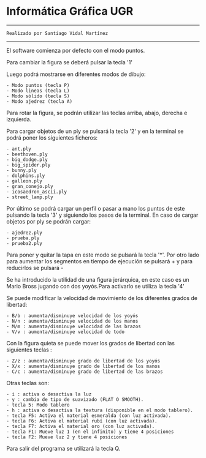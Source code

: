 # Informática Gráfica UGR

*****************************************************************								
	Realizado por Santiago Vidal Martínez									
*****************************************************************

El software comienza por defecto con el modo puntos.

Para cambiar la figura se deberá pulsar la tecla '1'

Luego podrá mostrarse en diferentes modos de dibujo:

	- Modo puntos (tecla P)
	- Modo lineas (tecla L)
	- Modo sólido (tecla S)
	- Modo ajedrez (tecla A)

Para rotar la figura, se podrán utilizar las teclas arriba, abajo, derecha e izquierda.

Para cargar objetos de un ply se pulsará la tecla '2' y en la terminal se podrá poner los siguientes ficheros:

	- ant.ply
	- beethoven.ply
	- big_dodge.ply
	- big_spider.ply
	- bunny.ply
	- dolphins.ply
	- galleon.ply
	- gran_conejo.ply
	- icosaedron_ascii.ply
	- street_lamp.ply

Por último se podrá cargar un perfil o pasar a mano los puntos de este pulsando la tecla '3' y siguiendo los pasos de la terminal. En caso de cargar objetos por ply se podrán cargar:
	
	- ajedrez.ply
	- prueba.ply
	- prueba2.ply
	
Para poner y quitar la tapa en este modo se pulsará la tecla '*'. Por otro lado para aumentar los segmentos en tiempo de ejecución se pulsará + y para reducirlos se pulsará -	

Se ha introducido la utilidad de una figura jerárquica, en este caso es un Mario Bross jugando con dos yoyós.Para activarlo se utiliza la tecla '4'

Se puede modificar la velocidad de movimiento de los diferentes grados de libertad:

	- B/b : aumenta/disminuye velocidad de los yoyós
	- N/n : aumenta/disminuye velocidad de los manos
	- M/m : aumenta/disminuye velocidad de las brazos
	- V/v : aumenta/disminuye velocidad de todo

Con la figura quieta se puede mover los grados de libertad con las siguientes teclas :

	- Z/z : aumenta/disminuye grado de libertad de los yoyós
	- X/x : aumenta/disminuye grado de libertad de los manos
	- C/c : aumenta/disminuye grado de libertad de las brazos

Otras teclas son:

	- i : activa o desactiva la luz
	- y : cambia de tipo de suavizado (FLAT O SMOOTH).
	- tecla 5: Modo tablero
	- h : activa o desactiva la textura (disponible en el modo tablero).
	- tecla F5: Activa el material esmeralda (con luz activada).
	- tecla F6: Activa el material rubí (con luz activada).
	- tecla F7: Activa el material oro (con luz activada).
	- tecla F1: Mueve luz 1 (en el infinito) y tiene 4 posiciones
	- tecla F2: Mueve luz 2 y tiene 4 posiciones
	


Para salir del programa se utilizará la tecla Q. 
